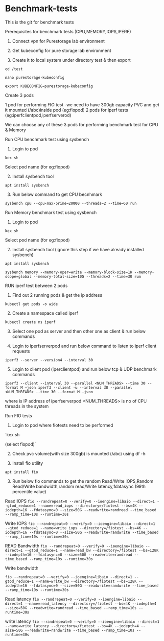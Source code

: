 # Benchmark-tests
This is the git for benchmark tests

Prerequisites for benchmark tests (CPU,MEMORY,IOPS,IPERF)
1) Connect vpn for Purestorage lab environment

2) Get kubeconfig for pure storage lab environment

3) Create it to local system under directory test & then export

`cd /test`

`nano purestorage-kubeconfig`

`export KUBECONFIG=purestorage-kubeconfig`

Create 3 pods

1 pod for performing FIO test -we need to have 300gb capacity PVC and get it mounted (/abc)inside pod (eg:fiopod) 2 pods for iperf tests (eg:iperfclientpod,iperfserverod)

We can choose any of these 3 pods for performing benchmark test for CPU & Memory

Run CPU benchmark test using sysbench
1) Login to pod

`kex sh`

Select pod name (for eg:fiopod)

2) Install sysbench tool

`apt install sysbench`

3) Run below command to get CPU becnhmark

`sysbench cpu --cpu-max-prime=20000 --threads=2 --time=60 run`

Run Memory benchmark test using sysbench
1) Login to pod

`kex sh`

Select pod name (for eg:fiopod)

2) Install sysbench tool (ignore this step if we have already installed sysbench)

`apt install sysbench`

`sysbench memory --memory-oper=write --memory-block-size=1K --memory-scope=global --memory-total-size=10G --threads=2 --time=30 run`

RUN iperf test between 2 pods
1) Find out 2 running pods & get the ip address

`kubectl get pods -o wide`

2) Create a namespace called iperf

`kubectl create ns iperf`

3) Select one pod as server and then other one as client & run below commands

4) Login to iperfserverpod and run below command to listen to iperf client requests

`iperf3 --server --version4 --interval 30`

5) Login to client pod (iperclientpod) and run below tcp & UDP benchmark commands

`iperf3 --client --interval 30 --parallel <NUM_THREADS> --time 30 --format M –json iperf3 --client -u --interval 30 --parallel <NUM_THREADS> --time 30 --format M –json`

where is IP address of iperfserverpod <NUM_THREADS> is no of CPU threads in the system

Run FIO tests
1) Login to pod where fiotests need to be performed

`kex sh 

(select fiopod)`

2) Check pvc volume(with size 300gb) is mounted (/abc) using df -h

3) Install fio utility

`apt install fio`

3) Run below fio commands to get the random Read/Write IOPS,Random Read/Write bandwidth,random read/Write latency,fdatasync (99th percentile value)

Read IOPS
`fio --randrepeat=0 --verify=0 --ioengine=libaio --direct=1 --gtod_reduce=1 --name=read_iops --directory=/fiotest --bs=4K --iodepth=16 --fdatasync=0 --size=50G --readwrite=randread --time_based --ramp_time=10s --runtime=30s`

Write IOPS
`fio --randrepeat=0 --verify=0 --ioengine=libaio --direct=1 --gtod_reduce=1 --name=write_iops --directory=/fiotest --bs=4K --iodepth=16 --fdatasync=0 --size=50G --readwrite=randwrite --time_based --ramp_time=10s --runtime=30s`

READ Bandwidth
`fio --randrepeat=0 --verify=0 --ioengine=libaio --direct=1 --gtod_reduce=1 --name=read_bw --directory=/fiotest --bs=128K --iodepth=16 --fdatasync=0 --size=50G --readwrite=randread --time_based --ramp_time=10s --runtime=30s`

Write bandwidth

`fio --randrepeat=0 --verify=0 --ioengine=libaio --direct=1 --gtod_reduce=1 --name=write_bw --directory=/fiotest --bs=128K --iodepth=16 --fdatasync=0 --size=50G --readwrite=randwrite --time_based --ramp_time=10s --runtime=30s`

Read latency
`fio --randrepeat=0 --verify=0 --ioengine=libaio --direct=1 --name=read_latency --directory=/fiotest --bs=4K --iodepth=4 --size=50G --readwrite=randread --time_based --ramp_time=10s --runtime=30s`

write latency
`fio --randrepeat=0 --verify=0 --ioengine=libaio --direct=1 --name=write_latency --directory=/fiotest --bs=4K --iodepth=4 --size=50G --readwrite=randwrite --time_based --ramp_time=10s --runtime=30s`


